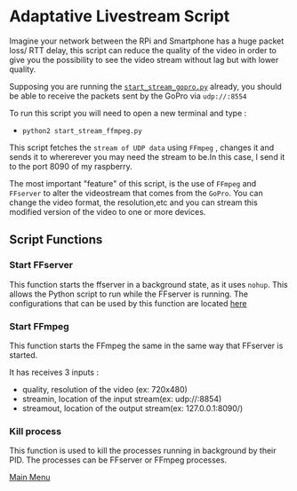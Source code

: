 # Adaptative Livestream Script 

Imagine your network between the RPi and Smartphone has a huge packet loss/ RTT delay, this script can reduce the quality of 
the video in order to give you the possibility to see the video stream without lag but with lower quality.

Supposing you are running the [`start_stream_gopro.py`](./start_stream_gopro.py) already, you should be able to receive the 
packets sent by the GoPro via `udp://:8554` 

To run this script you will need to open a new terminal and type :
* `python2 start_stream_ffmpeg.py`


This script fetches the `stream of UDP data` using `FFmpeg` , changes it and sends it to whererever you may need the stream to 
be.In this case, I send it to the port 8090 of my raspberry.

The most important "feature" of this script, is the use of `FFmpeg` and `FFserver` to alter the videostream that comes from the 
`GoPro`. You can change the video format, the resolution,etc and you can stream this modified version of the video to one or 
more devices.

## Script Functions

### Start FFserver 

This function starts the ffserver in a background state, as it uses `nohup`. This allows the Python script to run while the 
FFserver is running. 
The configurations that can be used by this function are located [here](../Rpi_configs/ffserver_configs/)

### Start FFmpeg
This function starts the FFmpeg the same in the same way that FFserver is started.

It has receives 3 inputs :
* quality, resolution of the video (ex: 720x480)
* streamin, location of the input stream(ex: udp://:8854)
* streamout, location of the output stream(ex: 127.0.0.1:8090/)


### Kill process 

This function is used to kill the processes running in background by their PID. The processes can be FFserver or FFmpeg 
processes.

[Main Menu](../README.md)

